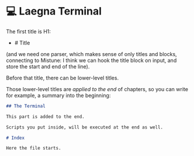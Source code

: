 # 💻 Laegna Terminal

The first title is H1:
- \# Title

(and we need one parser, which makes sense of only titles and blocks, connecting to Mistune: I think we can hook the title block on input, and store the start and end of the line).

Before that title, there can be lower-level titles.

Those lower-level titles are _applied to the end_ of chapters, so you can write for example, a summary into the beginning:

```markdown
## The Terminal

This part is added to the end.

Scripts you put inside, will be executed at the end as well.

# Index

Here the file starts.